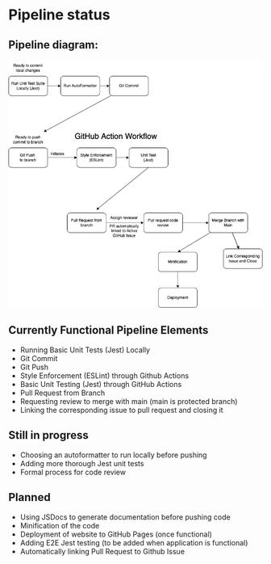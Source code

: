 # Pipeline status

## Pipeline diagram:

![pipelineImage](https://github.com/cse110-sp23-group27/cse110-sp23-group27/blob/main/admin/cipipeline/phase1.png)

## Currently Functional Pipeline Elements

* Running Basic Unit Tests (Jest) Locally
* Git Commit
* Git Push
* Style Enforcement (ESLint) through Github Actions
* Basic Unit Testing (Jest) through GitHub Actions
* Pull Request from Branch
* Requesting review to merge with main (main is protected branch)
* Linking the corresponding issue to pull request and closing it

## Still in progress 

* Choosing an autoformatter to run locally before pushing
* Adding more thorough Jest unit tests
* Formal process for code review

## Planned

* Using JSDocs to generate documentation before pushing code
* Minification of the code
* Deployment of website to GitHub Pages (once functional)
* Adding E2E Jest testing (to be added when application is functional)
* Automatically linking Pull Request to Github Issue
